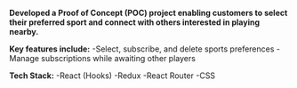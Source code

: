 **Developed a Proof of Concept (POC) project enabling customers to select their preferred sport and connect with others interested in playing nearby.**

**Key features include:**
-Select, subscribe, and delete sports preferences
-Manage subscriptions while awaiting other players

**Tech Stack:**
-React (Hooks)
-Redux
-React Router
-CSS
